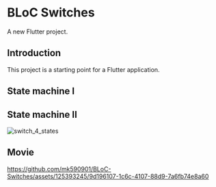 # BLoC Switches

A new Flutter project.

## Introduction

This project is a starting point for a Flutter application.

## State machine I


## State machine II

![switch_4_states](https://github.com/mk590901/BLoC-Switches/assets/125393245/1c9bf663-b1d4-4287-a88c-9e5db740eb77)

## Movie

https://github.com/mk590901/BLoC-Switches/assets/125393245/9d196107-1c6c-4107-88d9-7a6fb74e8a60



